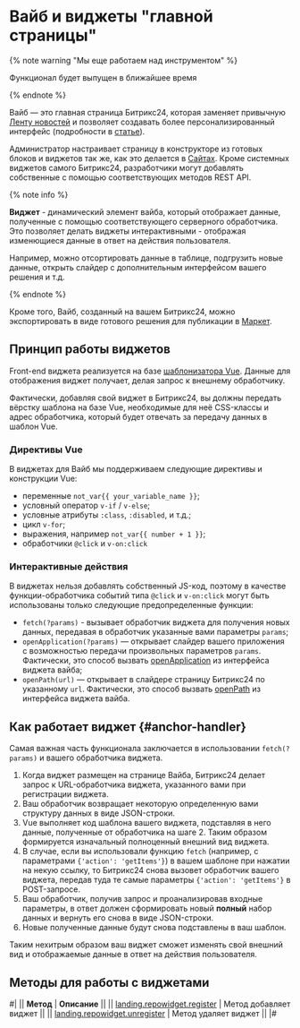 # Вайб и виджеты "главной страницы"

{% note warning "Мы еще работаем над инструментом" %}

Функционал будет выпущен в ближайшее время

{% endnote %}

Вайб — это главная страница Битрикс24, которая заменяет привычную [Ленту новостей](../log/index.md) и позволяет создавать более персонализированный интерфейс (подробности в [статье](https://helpdesk.bitrix24.ru/open/22089066/)).

Администратор настраивает страницу в конструкторе из готовых блоков и виджетов так же, как это делается в [Сайтах](../landing/index.md). Кроме системных виджетов самого Битрикс24, разработчики могут добавлять собственные с помощью соответствующих методов REST API.

{% note info %}

**Виджет** - динамический элемент вайба, который отображает данные, полученные с помощью соответствующего серверного обработчика. Это позволяет делать виджеты интерактивными - отображая изменющиеся данные в ответ на действия пользователя.

Например, можно отсортировать данные в таблице, подгрузить новые данные, открыть слайдер с дополнительным интерфейсом вашего решения и т.д.

{% endnote %}

Кроме того, Вайб, созданный на вашем Битрикс24, можно экспортировать в виде готового решения для публикации в [Маркет](../../market/index.md).

## Принцип работы виджетов

Front-end виджета реализуется на базе [шаблонизатора Vue](https://vuejs.org). Данные для отображения виджет получает, делая запрос к внешнему обработчику.

Фактически, добавляя свой виджет в Битрикс24, вы должны передать вёрстку шаблона на базе Vue, необходимые для неё CSS-классы и адрес обработчика, который будет отвечать за передачу данных в шаблон Vue.

### Директивы Vue

В виджетах для Вайб мы поддерживаем следующие директивы и конструкции Vue:

- переменные `not_var{{ your_variable_name }}`;
- условный оператор `v-if` / `v-else`;
- условные атрибуты `:class`, `:disabled`, и т.д.;
- цикл `v-for`;
- выражения, например `not_var{{ number + 1 }}`;
- обработчики `@click` и `v-on:click`

### Интерактивные действия

В виджетах нельзя добавлять собственный JS-код, поэтому в качестве функции-обработчика событий типа `@click` и `v-on:click` могут быть использованы только следующие предопределенные функции:

- `fetch(?params)` - вызывает обработчик виджета для получения новых данных, передавая в обработчик указанные вами параметры `params`;
- `openApplication(?params)` — открывает слайдер вашего приложения с возможностью передачи произвольных параметров `params`. Фактически, это способ вызвать [openApplication](../widgets/open-application.md) из интерфейса виджета вайба;
- `openPath(url)` — открывает в слайдере страницу Битрикс24 по указанному `url`. Фактически, это способ вызвать [openPath](../widgets/open-path.md) из интерфейса виджета вайба.

## Как работает виджет {#anchor-handler}

Самая важная часть функционала заключается в использовании `fetch(?params)` и вашего обработчика виджета.

1. Когда виджет размещен на странице Вайба, Битрикс24 делает запрос к URL-обработчика виджета, указанного вами при регистрации виджета.
2. Ваш обработчик возвращает некоторую определенную вами структуру данных в виде JSON-строки.
3. Vue выполняет код шаблона вашего виджета, подставляя в него данные, полученные от обработчика на шаге 2. Таким образом формируется изначальный полноценный внешний вид виджета.
4. В случае, если вы использовали функцию `fetch` (например, с параметрами `{'action': 'getItems'}`) в вашем шаблоне при нажатии на некую ссылку, то Битрикс24 снова вызовет обработчик вашего виджета, передав туда те самые параметры `{'action': 'getItems'}` в POST-запросе.
5. Ваш обработчик, получив запрос и проанализировав входные параметры, в ответ должен сформировать новый **полный** набор данных и вернуть его снова в виде JSON-строки.
6. Новые полученные данные будут снова подставлены в ваш шаблон.

Таким нехитрым образом ваш виджет сможет изменять свой внешний вид и отображаемые данные в ответ на действия пользователя.

## Методы для работы с виджетами

#|
|| **Метод** | **Описание** ||
|| [landing.repowidget.register](./landing-repowidget-register.md) | Метод добавляет виджет ||
|| [landing.repowidget.unregister](./landing-repowidget-unregister.md) | Метод удаляет виджет ||
|#